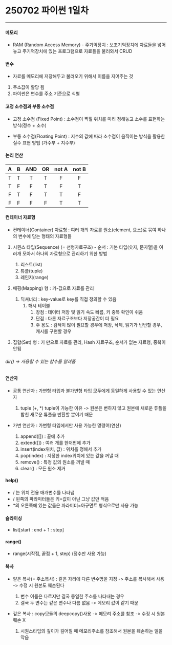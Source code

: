 # 250702 파이썬 1일차
---
#### 메모리
- RAM (Random Access Memory) - 주기억장치 : 보조기억장치에 자료들을 넣어놓고 주기억장치에 있는 프로그램으로 자료들을 불러와서 CRUD

#### 변수
- 자료를 메모리에 저장해두고 불러오기 위해서 이름을 지어주는 것
1. 주소값이 할당 됨
2. 파이썬은 변수를 주소 기준으로 식별

#### 고정 소수점과 부동 소수점
- 고정 소수점 (Fixed Point) : 소수점이 찍힐 위치를 미리 정해놓고 소수를 표현하는 방식(정수 + 소수)

- 부동 소수점(Floating Point) : 지수의 값에 따라 소수점이 움직이는 방식을 활용한 실수 표현 방법 (가수부 + 지수부)

#### 논리 연산
| A | B |AND | OR | not A | not B |
|:---:|:---:|:---:|:---:|:---:|:---:|
|T|T|T|T|F|F|
|T|F|F|T|F|T|
|F|T|F|T|T|F|
|F|F|F|F|T|T|

#### 컨테이너 자료형
- 컨테이너(Container) 자료형 : 여러 개의 자료를 원소(element, 요소)로 묶여 하나의 변수에 담는 형태의 자료형들

1. 시퀀스 타입(Sequence) (= 선형자료구조) - 순서 : 기본 타입(숫자, 문자열)을 여러개 모아서 하나의 자료형으로 관리하기 위한 방법
    1. 리스트(list)
    2. 튜플(tuple)
    3. 레인지(range)

2. 매핑(Mapping) 형 : 키-값으로 자료를 관리
    1. 딕셔너리 : key-value로 key를 직접 정의할 수 있음
        1. 해시 테이블
            1. 장점 : 데이터 저장 및 읽기 속도 빠름, 키 중복 확인이 쉬움
            2. 단점 : 다른 자료구조보다 저장공간이 더 필요
            3. 주 용도 : 검색이 많이 필요할 경우에 저장, 삭제, 읽기가 빈번할 경우, 캐시를 구현할 경우
3. 집합(Set) 형 : 키 만으로 자료를 관리, Hash 자료구조, 순서가 없는 자료형, 중복이 안됨


###### dir() -> 사용할 수 있는 함수를 알려줌

#### 연산자
- 공통 연산자 : 가변형 타입과 불가변형 타입 모두에게 동일하게 사용할 수 있는 연산자
    1. tuple (+, *) tuple이 가능한 이유 -> 원본은 변하지 않고 원본에 새로운 튜플을 합친 새로운 튜플을 반환할 뿐이기 때문

- 가변 연산자 : 가변형 타입에서만 사용 가능한 명령어(연산)
    1. append([]) : 끝에 추가
    2. extend([]) : 여러 개를 한꺼번에 추가
    3. insert(index위치, 값) : 위치를 정해서 추가
    4. pop(index) : 지정한 index위치에 있는 값을 꺼낼 때
    5. remove() : 특정 값의 원소를 꺼낼 때
    6. clear() : 모든 원소 제거

#### help()
- / 는 위치 전용 매개변수를 나타냄
- / 왼쪽의 파라미터들은 키=값이 아닌 그냥 값만 적음
- *의 오른쪽에 있는 값들은 파라미터=아규먼트 형식으로만 사용 가능

#### 슬라이싱
- list[start : end + 1 : step]

#### range()
- range(시작점, 끝점 + 1, step) (정수만 사용 가능)

#### 복사
- 얕은 복사(= 주소복사) : 같은 자리에 다른 변수명을 지정 -> 주소를 복사해서 사용 -> 수정 시 원본도 훼손된다
    1. 변수 이름은 다르지만 결국 동일한 주소를 나타내는 경우
    2. 결국 두 변수는 같은 변수나 다름 없음 -> 메모리 값이 같기 때문

- 깊은 복사 : copy모듈의 deepcopy()사용 -> 메모리 주소를 참조 -> 수정 시 원본 훼손 X
    1. 시퀀스타입의 깊이가 깊어질 때 메모리주소를 참조해서 원본을 훼손하는 일을 막음